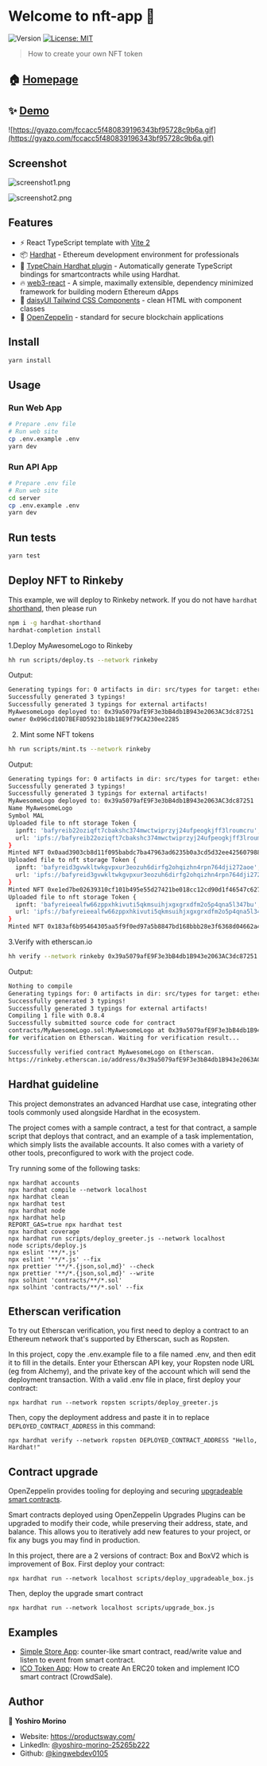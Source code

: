 # Welcome to nft-app 👋

![Version](https://img.shields.io/badge/version-0.0.1-blue.svg?cacheSeconds=2592000)
[![License: MIT](https://img.shields.io/badge/License-MIT-yellow.svg)](#)

> How to create your own NFT token

## 🏠 [Homepage](https://nft-app.productsway.com)

## ✨ [Demo](https://nft-app.productsway.com)

![https://gyazo.com/fccacc5f480839196343bf95728c9b6a.gif](https://gyazo.com/fccacc5f480839196343bf95728c9b6a.gif)

## Screenshot

![screenshot1.png](./screenshot1.png)

![screenshot2.png](./screenshot2.png)

## Features

- ⚡️ React TypeScript template with [Vite 2](https://vitejs.dev/)
- 📦 [Hardhat](https://hardhat.org/) - Ethereum development environment for professionals
- 🦾 [TypeChain Hardhat plugin](https://github.com/ethereum-ts/TypeChain/tree/master/packages/hardhat) - Automatically generate TypeScript bindings for smartcontracts while using Hardhat.
- 🔥 [web3-react](https://github.com/NoahZinsmeister/web3-react/) - A simple, maximally extensible, dependency minimized framework for building modern Ethereum dApps
- 🎨 [daisyUI Tailwind CSS Components](https://daisyui.com/) - clean HTML with component classes
- 🎨 [OpenZeppelin](https://docs.openzeppelin.com/contracts/4.x/) - standard for secure blockchain applications

## Install

```sh
yarn install
```

## Usage

### Run Web App

```sh
# Prepare .env file
# Run web site
cp .env.example .env
yarn dev

```

### Run API App

```sh
# Prepare .env file
# Run web site
cd server
cp .env.example .env
yarn dev

```

## Run tests

```sh
yarn test
```

## Deploy NFT to Rinkeby

This example, we will deploy to Rinkeby network. If you do not have `hardhat` [shorthand](https://hardhat.org/guides/shorthand.html), then please run

```sh
npm i -g hardhat-shorthand
hardhat-completion install
```

1.Deploy MyAwesomeLogo to Rinkeby

```sh
hh run scripts/deploy.ts --network rinkeby
```

Output:

```sh
Generating typings for: 0 artifacts in dir: src/types for target: ethers-v5
Successfully generated 3 typings!
Successfully generated 3 typings for external artifacts!
MyAwesomeLogo deployed to: 0x39a5079afE9F3e3bB4db1B943e2063AC3dc87251
owner 0x096cd10D7BEF8D5923b18b18E9f79CA230ee2285
```

2. Mint some NFT tokens

```sh
hh run scripts/mint.ts --network rinkeby
```

Output:

```sh
Generating typings for: 0 artifacts in dir: src/types for target: ethers-v5
Successfully generated 3 typings!
Successfully generated 3 typings for external artifacts!
MyAwesomeLogo deployed to: 0x39a5079afE9F3e3bB4db1B943e2063AC3dc87251
Name MyAwesomeLogo
Symbol MAL
Uploaded file to nft storage Token {
  ipnft: 'bafyreib22oziqft7cbakshc374mwctwiprzyj24ufpeogkjff3lroumcru',
  url: 'ipfs://bafyreib22oziqft7cbakshc374mwctwiprzyj24ufpeogkjff3lroumcru/metadata.json'
}
Minted NFT 0x0aad3903cb8d11f095babdc7ba47963ad6235b0a3cd5d32ee42560798816235a
Uploaded file to nft storage Token {
  ipnft: 'bafyreid3gvwkltwkgvpxur3eozuh6dirfg2ohqizhn4rpn764dji272aoe',
  url: 'ipfs://bafyreid3gvwkltwkgvpxur3eozuh6dirfg2ohqizhn4rpn764dji272aoe/metadata.json'
}
Minted NFT 0xe1ed7be02639310cf101b495e55d27421be018cc12cd90d1f46547c627b5132c
Uploaded file to nft storage Token {
  ipnft: 'bafyreieealfw66zppxhkivuti5qkmsuihjxgxgrxdfm2o5p4qna5l347bu',
  url: 'ipfs://bafyreieealfw66zppxhkivuti5qkmsuihjxgxgrxdfm2o5p4qna5l347bu/metadata.json'
}
Minted NFT 0x183af6b95464305aa5f9f0ed97a5b8847bd168bbb28e3f6368d04662a44cb8fc
```

3.Verify with etherscan.io

```sh
hh verify --network rinkeby 0x39a5079afE9F3e3bB4db1B943e2063AC3dc87251
```

Output:

```sh
Nothing to compile
Generating typings for: 0 artifacts in dir: src/types for target: ethers-v5
Successfully generated 3 typings!
Successfully generated 3 typings for external artifacts!
Compiling 1 file with 0.8.4
Successfully submitted source code for contract
contracts/MyAwesomeLogo.sol:MyAwesomeLogo at 0x39a5079afE9F3e3bB4db1B943e2063AC3dc87251
for verification on Etherscan. Waiting for verification result...

Successfully verified contract MyAwesomeLogo on Etherscan.
https://rinkeby.etherscan.io/address/0x39a5079afE9F3e3bB4db1B943e2063AC3dc87251#code
```

## Hardhat guideline

This project demonstrates an advanced Hardhat use case, integrating other tools commonly used alongside Hardhat in the ecosystem.

The project comes with a sample contract, a test for that contract, a sample script that deploys that contract, and an example of a task implementation, which simply lists the available accounts. It also comes with a variety of other tools, preconfigured to work with the project code.

Try running some of the following tasks:

```shell
npx hardhat accounts
npx hardhat compile --network localhost
npx hardhat clean
npx hardhat test
npx hardhat node
npx hardhat help
REPORT_GAS=true npx hardhat test
npx hardhat coverage
npx hardhat run scripts/deploy_greeter.js --network localhost
node scripts/deploy.js
npx eslint '**/*.js'
npx eslint '**/*.js' --fix
npx prettier '**/*.{json,sol,md}' --check
npx prettier '**/*.{json,sol,md}' --write
npx solhint 'contracts/**/*.sol'
npx solhint 'contracts/**/*.sol' --fix
```

## Etherscan verification

To try out Etherscan verification, you first need to deploy a contract to an Ethereum network that's supported by Etherscan, such as Ropsten.

In this project, copy the .env.example file to a file named .env, and then edit it to fill in the details. Enter your Etherscan API key, your Ropsten node URL (eg from Alchemy), and the private key of the account which will send the deployment transaction. With a valid .env file in place, first deploy your contract:

```shell
npx hardhat run --network ropsten scripts/deploy_greeter.js
```

Then, copy the deployment address and paste it in to replace `DEPLOYED_CONTRACT_ADDRESS` in this command:

```shell
npx hardhat verify --network ropsten DEPLOYED_CONTRACT_ADDRESS "Hello, Hardhat!"
```

## Contract upgrade

OpenZeppelin provides tooling for deploying and securing [upgradeable smart contracts](https://docs.openzeppelin.com/learn/upgrading-smart-contracts).

Smart contracts deployed using OpenZeppelin Upgrades Plugins can be upgraded to modify their code, while preserving their address, state, and balance. This allows you to iteratively add new features to your project, or fix any bugs you may find in production.

In this project, there are a 2 versions of contract: Box and BoxV2 which is improvement of Box. First deploy your contract:

```shell
npx hardhat run --network localhost scripts/deploy_upgradeable_box.js
```

Then, deploy the upgrade smart contract

```shell
npx hardhat run --network localhost scripts/upgrade_box.js
```

## Examples

- [Simple Store App](https://github.com/jellydn/nft-app/pull/20): counter-like smart contract, read/write value and listen to event from smart contract.
- [ICO Token App](https://github.com/jellydn/dapp-token-ico): How to create An ERC20 token and implement ICO smart contract (CrowdSale).

## Author

👤 **Yoshiro Morino**

- Website: https://productsway.com/
- LinkedIn: [@yoshiro-morino-25265b222](https://www.linkedin.com/in/yoshiro-morino-25265b222)
- Github: [@kingwebdev0105](https://github.com/kingwebdev0105)

